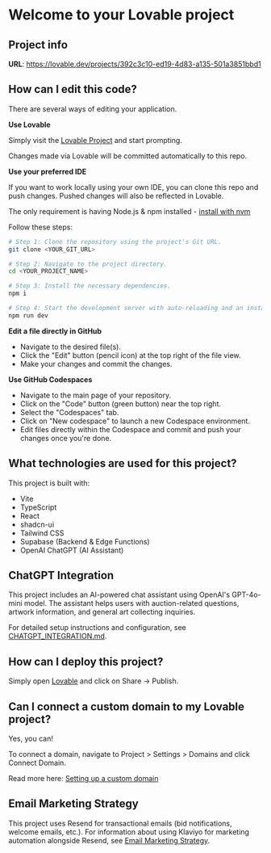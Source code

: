 # Welcome to your Lovable project

## Project info

**URL**: https://lovable.dev/projects/392c3c10-ed19-4d83-a135-501a3851bbd1

## How can I edit this code?

There are several ways of editing your application.

**Use Lovable**

Simply visit the [Lovable Project](https://lovable.dev/projects/392c3c10-ed19-4d83-a135-501a3851bbd1) and start prompting.

Changes made via Lovable will be committed automatically to this repo.

**Use your preferred IDE**

If you want to work locally using your own IDE, you can clone this repo and push changes. Pushed changes will also be reflected in Lovable.

The only requirement is having Node.js & npm installed - [install with nvm](https://github.com/nvm-sh/nvm#installing-and-updating)

Follow these steps:

```sh
# Step 1: Clone the repository using the project's Git URL.
git clone <YOUR_GIT_URL>

# Step 2: Navigate to the project directory.
cd <YOUR_PROJECT_NAME>

# Step 3: Install the necessary dependencies.
npm i

# Step 4: Start the development server with auto-reloading and an instant preview.
npm run dev
```

**Edit a file directly in GitHub**

- Navigate to the desired file(s).
- Click the "Edit" button (pencil icon) at the top right of the file view.
- Make your changes and commit the changes.

**Use GitHub Codespaces**

- Navigate to the main page of your repository.
- Click on the "Code" button (green button) near the top right.
- Select the "Codespaces" tab.
- Click on "New codespace" to launch a new Codespace environment.
- Edit files directly within the Codespace and commit and push your changes once you're done.

## What technologies are used for this project?

This project is built with:

- Vite
- TypeScript
- React
- shadcn-ui
- Tailwind CSS
- Supabase (Backend & Edge Functions)
- OpenAI ChatGPT (AI Assistant)

## ChatGPT Integration

This project includes an AI-powered chat assistant using OpenAI's GPT-4o-mini model. The assistant helps users with auction-related questions, artwork information, and general art collecting inquiries.

For detailed setup instructions and configuration, see [CHATGPT_INTEGRATION.md](./CHATGPT_INTEGRATION.md).

## How can I deploy this project?

Simply open [Lovable](https://lovable.dev/projects/392c3c10-ed19-4d83-a135-501a3851bbd1) and click on Share -> Publish.

## Can I connect a custom domain to my Lovable project?

Yes, you can!

To connect a domain, navigate to Project > Settings > Domains and click Connect Domain.

Read more here: [Setting up a custom domain](https://docs.lovable.dev/tips-tricks/custom-domain#step-by-step-guide)

## Email Marketing Strategy

This project uses Resend for transactional emails (bid notifications, welcome emails, etc.). For information about using Klaviyo for marketing automation alongside Resend, see [Email Marketing Strategy](docs/EMAIL_STRATEGY.md).
